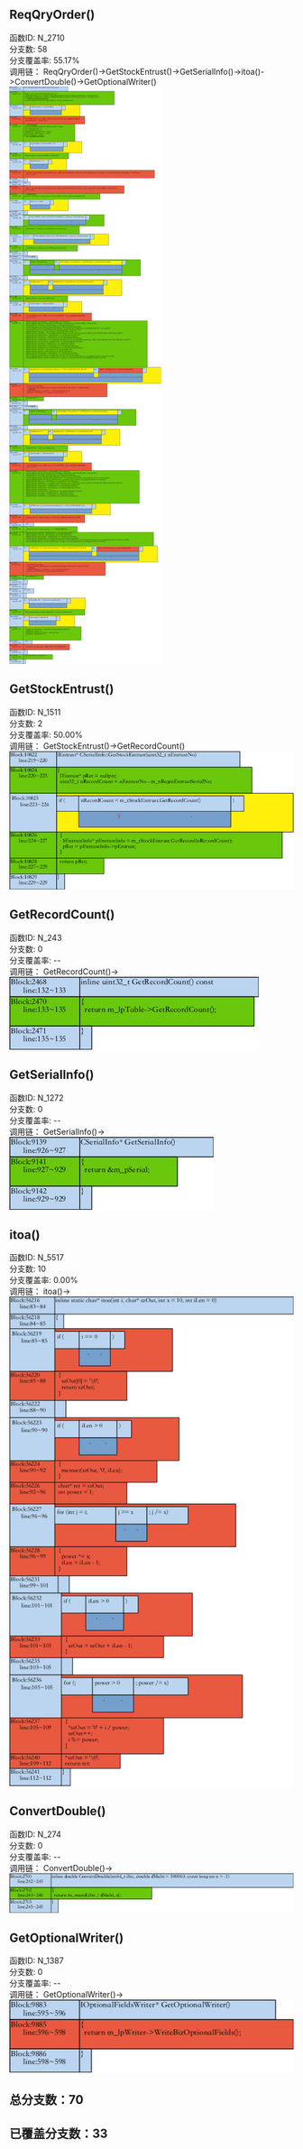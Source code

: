 <h2 id="reqqryorder">ReqQryOrder()</h2>
<p>函数ID: N_2710<br>分支数: 58<br>分支覆盖率: 55.17%<br>调用链：
ReqQryOrder()-&gt;GetStockEntrust()-&gt;GetSerialInfo()-&gt;itoa()-&gt;ConvertDouble()-&gt;GetOptionalWriter()<br><img alt="Alt Text" src="https://raw.githubusercontent.com/Brook108/abhs/main/InitCoverage//ReqQryOrder_Img/2710.png" /></p>
<h2 id="getstockentrust">GetStockEntrust()</h2>
<p>函数ID: N_1511<br>分支数: 2<br>分支覆盖率: 50.00%<br>调用链：
GetStockEntrust()-&gt;GetRecordCount()<br><img alt="Alt Text" src="https://raw.githubusercontent.com/Brook108/abhs/main/InitCoverage//ReqQryOrder_Img/1511.png" /></p>
<h2 id="getrecordcount">GetRecordCount()</h2>
<p>函数ID: N_243<br>分支数: 0<br>分支覆盖率: --<br>调用链：
GetRecordCount()-&gt;<br><img alt="Alt Text" src="https://raw.githubusercontent.com/Brook108/abhs/main/InitCoverage//ReqQryOrder_Img/243.png" /></p>
<h2 id="getserialinfo">GetSerialInfo()</h2>
<p>函数ID: N_1272<br>分支数: 0<br>分支覆盖率: --<br>调用链：
GetSerialInfo()-&gt;<br><img alt="Alt Text" src="https://raw.githubusercontent.com/Brook108/abhs/main/InitCoverage//ReqQryOrder_Img/1272.png" /></p>
<h2 id="itoa">itoa()</h2>
<p>函数ID: N_5517<br>分支数: 10<br>分支覆盖率: 0.00%<br>调用链：
itoa()-&gt;<br><img alt="Alt Text" src="https://raw.githubusercontent.com/Brook108/abhs/main/InitCoverage//ReqQryOrder_Img/5517.png" /></p>
<h2 id="convertdouble">ConvertDouble()</h2>
<p>函数ID: N_274<br>分支数: 0<br>分支覆盖率: --<br>调用链：
ConvertDouble()-&gt;<br><img alt="Alt Text" src="https://raw.githubusercontent.com/Brook108/abhs/main/InitCoverage//ReqQryOrder_Img/274.png" /></p>
<h2 id="getoptionalwriter">GetOptionalWriter()</h2>
<p>函数ID: N_1387<br>分支数: 0<br>分支覆盖率: --<br>调用链：
GetOptionalWriter()-&gt;<br><img alt="Alt Text" src="https://raw.githubusercontent.com/Brook108/abhs/main/InitCoverage//ReqQryOrder_Img/1387.png" /></p>
<h2 id="70">总分支数：70</h2>
<h2 id="33">已覆盖分支数：33</h2>